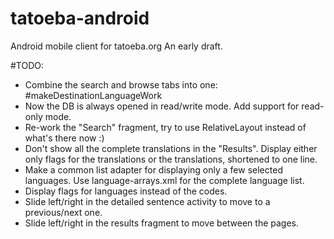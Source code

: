 tatoeba-android
===============

Android mobile client for tatoeba.org
An early draft.


#TODO:
* Combine the search and browse tabs into one: #makeDestinationLanguageWork
* Now the DB is always opened in read/write mode. Add support for read-only mode.
* Re-work the "Search" fragment, try to use RelativeLayout instead of what's there now :)
* Don't show all the complete translations in the "Results". Display either only flags for the translations or the translations, shortened to one line.
* Make a common list adapter for displaying only a few selected languages. Use language-arrays.xml for the complete language list.
* Display flags for languages instead of the codes.
* Slide left/right in the detailed sentence activity to move to a previous/next one.
* Slide left/right in the results fragment to move between the pages.


